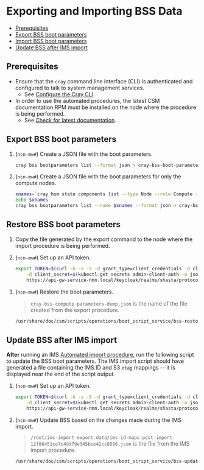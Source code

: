 # Exporting and Importing BSS Data

- [Prerequisites](#prerequisites)
- [Export BSS boot parameters](#export-bss-boot-parameters)
- [Import BSS boot parameters](#import-bss-boot-parameters)
- [Update BSS after IMS import](#update-bss-after-ims-import)

## Prerequisites

- Ensure that the `cray` command line interface (CLI) is authenticated and configured to talk to system management services.
  - See [Configure the Cray CLI](../configure_cray_cli.md).
- In order to use the automated procedures, the latest CSM documentation RPM must be installed on the node where the procedure is being performed.
  - See [Check for latest documentation](../../update_product_stream/README.md#check-for-latest-documentation).

## Export BSS boot parameters

1. (`ncn-mw#`) Create a JSON file with the boot parameters.

   ```bash
   cray bss bootparameters list --format json > cray-bss-boot-parameters-dump.json
   ```

1. (`ncn-mw#`) Create a JSON file with the boot parameters for only the compute nodes.

   ```bash
   xnames=`cray hsm state components list --type Node --role Compute --format json | jq -r '.[] | map(.ID) | join(",")'`
   echo $xnames
   cray bss bootparameters list --name $xnames --format json > cray-bss-compute-boot-parameters-dump.json
   ```

## Restore BSS boot parameters

1. Copy the file generated by the export command to the node where the import procedure is being performed.

1. (`ncn-mw#`) Set up an API token.

   ```bash
   export TOKEN=$(curl -k -s -S -d grant_type=client_credentials -d client_id=admin-client \
       -d client_secret=$(kubectl get secrets admin-client-auth -o jsonpath='{.data.client-secret}' | base64 -d) \
       https://api-gw-service-nmn.local/keycloak/realms/shasta/protocol/openid-connect/token | jq -r '.access_token')
   ```

1. (`ncn-mw#`) Restore the boot parameters.

   > `cray-bss-compute-parameters-dump.json` is the name of the file created from the export procedure.

   ```bash
   /usr/share/doc/csm/scripts/operations/boot_script_service/bss-restore-bootparameters.sh cray-bss-compute-parameters-dump.json
   ```

## Update BSS after IMS import

**After** running an IMS
[Automated import procedure](../image_management/Exporting_and_Importing_IMS_Data.md#automated-import-procedure),
run the following script to update the BSS boot parameters.
The IMS import script should have generated a file containing the IMS ID and S3 `etag` mappings -- it is displayed near
the end of the script output.

1. (`ncn-mw#`) Set up an API token.

   ```bash
   export TOKEN=$(curl -k -s -S -d grant_type=client_credentials -d client_id=admin-client \
       -d client_secret=$(kubectl get secrets admin-client-auth -o jsonpath='{.data.client-secret}' | base64 -d) \
       https://api-gw-service-nmn.local/keycloak/realms/shasta/protocol/openid-connect/token | jq -r '.access_token')
   ```

1. (`ncn-mw#`) Update BSS based on the changes made during the IMS import.

   > `/root/ims-import-export-data/ims-id-maps-post-import-12f86451ce7c49d79e345bee42cc8586.json` is the file from the IMS import procedure.

   ```bash
   /usr/share/doc/csm/scripts/operations/boot_script_service/bss-update-ids-egags.py /root/ims-import-export-data/ims-id-maps-post-import-12f86451ce7c49d79e345bee42cc8586.json
   ```

